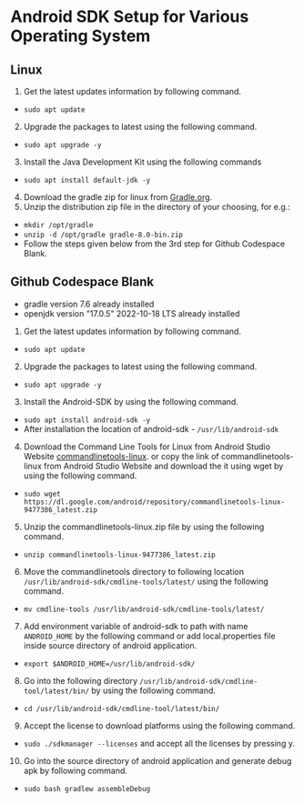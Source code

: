 # Android SDK Setup for Various Operating System
## Linux
1. Get the latest updates information by following command.
* `sudo apt update`
2. Upgrade the packages to latest using the following command.
* `sudo apt upgrade -y`
3. Install the Java Development Kit using the following commands
* `sudo apt install default-jdk -y`
4. Download the gradle zip for linux from [Gradle.org](https://gradle.org/releases).
5. Unzip the distribution zip file in the directory of your choosing, for e.g.:
* `mkdir /opt/gradle`
* `unzip -d /opt/gradle gradle-8.0-bin.zip`
* Follow the steps given below from the 3rd step for Github Codespace Blank.
## Github Codespace Blank
* gradle version 7.6 already installed 
* openjdk version "17.0.5" 2022-10-18 LTS already installed
1. Get the latest updates information by following command.
* `sudo apt update`
2. Upgrade the packages to latest using the following command.
* `sudo apt upgrade -y`
3. Install the Android-SDK by using the following command.
* `sudo apt install android-sdk -y`
* After installation the location of android-sdk - `/usr/lib/android-sdk`
4. Download the Command Line Tools for Linux from Android Studio Website
[commandlinetools-linux](https://developer.android.com/studio/index.html). or copy the link of commandlinetools-linux from Android Studio Website and download the it using wget by using the following command.
* `sudo wget https://dl.google.com/android/repository/commandlinetools-linux-9477386_latest.zip`
5. Unzip the commandlinetools-linux.zip file by using the following command.
* `unzip commandlinetools-linux-9477386_latest.zip`
6. Move the commandlinetools directory to following location `/usr/lib/android-sdk/cmdline-tools/latest/` using the following command.
* `mv cmdline-tools /usr/lib/android-sdk/cmdline-tools/latest/`
7. Add environment variable of android-sdk to path with name `ANDROID_HOME` by the following command or add local.properties file inside source directory of android application.
* `export $ANDROID_HOME=/usr/lib/android-sdk/`
8. Go into the following directory `/usr/lib/android-sdk/cmdline-tool/latest/bin/` by using the following command.
* `cd /usr/lib/android-sdk/cmdline-tool/latest/bin/`
9. Accept the license to download platforms using the following command.
* `sudo ./sdkmanager --licenses`
and accept all the licenses by pressing y.
10. Go into the source directory of android application and generate debug apk by following command.
* `sudo bash gradlew assembleDebug`

